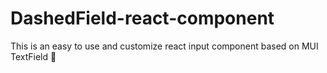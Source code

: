 # DashedField-react-component
This is an easy to use and customize react input component based on MUI TextField  :gem: 


